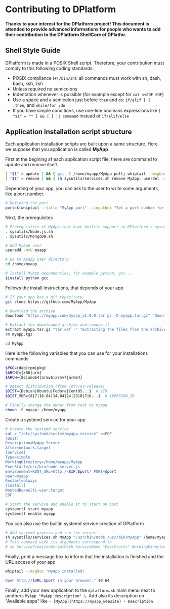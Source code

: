 # Contributing to DPlatform

#### Thanks to your interest for the DPlatform project! This document is attended to provide advanced informations for people who wants to add their contribution to the DPlatform ShellCore of DPlatfor.

## Shell Style Guide

DPlatform is made in a POSIX Shell script. Therefore, your contribution must comply to this following coding standards:
- POSIX compliance (`#!/bin/sh`): all commands must work with sh, dash, bash, ksh, zsh
- Unless required no semicolons
- Indentation whenever is possible (for example except for `cat <<EOF EOF`)
- Use a space and a semicolon just before `then` and `do`: `if/elif [ ] ;then`, and `while/for ;do`
- If you have simple conditions, use one-line booleans expressions like `[ "$1" = "" ] && [ ] || command` instead of `if/elif/else`

## Application installation script structure

Each application installation scripts are built upon a same structure. Here we suppose that you application is called **MyApp**

First at the begining af each application script file, there are command to update and remove itself.
```sh
[ "$1" = update ] && { git -C /home/myapp/MyApp pull; whiptail --msgbox "MyApp updated!" 8 32; break; }
[ "$1" = remove ] && { sh sysutils/services.sh remove MyApp; userdel -rf myapp; groupdel myapp; whiptail --msgbox "MyApp removed." 8 32 ; break; }
```
Depending of your app, you can ask to the user to write some arguments, like a port number.
``` sh
# Defining the port
port=$(whiptail --title "MyApp port" --inputbox "Set a port number for MyApp" 8 48 "80" 3>&1 1>&2 2>&3)
```

Next, the prerequisites
```sh
# Prerequisites of MyApp that have builtin support in DPlatform's sysutils, for example NodeJS or MongoDB
. sysutils/Node.js.sh
. sysutils/MongoDB.sh

# Add MyApp user
useradd -mrU myapp

# Go to myapp user directory
cd /home/myapp

# Install MyApp dependencies, for example python, gcc...
$install python gcc
```

Follows the install instructions, that depends of your app
```sh
# If your app has a git repository
git clone https://github.com/MyApp/MyApp

# Download the archive
download "https://myapp.com/myapp_v1.0.0.tar.gz -O myapp.tar.gz" "Downloading the archive..."

# Extract the downloaded archive and remove it
extract myapp.tar.gz "tar xzf -" "Extracting the files from the archive..."
rm myapp.tgz

cd MyApp
```

Here is the following variables that you can use for your installations commands
```sh
$PKG={deb|rpm|pkg}
$ARCHf={x86|arm}
$ARCH={86|amd64|armv6|armv7|arm64}

# Detect distribution (from /etc/os-release)
$DIST={Debian|Ubuntu|Fedora|CentOS...}  # $ID
$DIST_VER={8|7|16.04|14.04|24|23|8|7|6...}  # $VERSION_ID

# Finally change the owner from root to myapp
chown -R myapp: /home/myapp
```

Create a systemd service for your app
```sh
# Create the systemd service
cat > "/etc/systemd/system/myapp.service" <<EOF
[Unit]
Description=MyApp Server
After=network.target
[Service]
Type=simple
WorkingDirectory=/home/myapp/MyApp
ExecStart=/usr/bin/node server.js
Environment=ROOT_URL=http://$IP:$port/ PORT=$port
User=myapp
Restart=always
[Install]
WantedBy=multi-user.target
EOF

# Start the service and enable it to start on boot
systemctl start myapp
systemctl enable myapp
```
You can also use the builtin systemd service creation of DPlatform
```sh
# Add systemd process and run the server
sh sysutils/services.sh MyApp "/usr/bin/node /usr/bin/MyApp" /home/myapp/MyApp myapp
# This command with its arguments correspond to
# sh ServiceCreationScriptPath ServiceName "ExecStart=" WorkingDirectory= User=

```
Finally, print a message box to inform that the installation is finished and the URL access of your app
```sh
whiptail --msgbox "MyApp installed!

Open http://$URL:$port in your browser." 10 64
```
Finally, add your new application to the `dplatform.sh` main menu next to anothers `MyApp "MyApp description" \`. Add also its description on "Available apps" like `- [MyApp](https://myapp_website) - Description`
